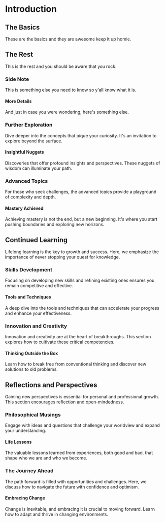 # Introduction

## The Basics
These are the basics and they are awesome keep it up homie.

## The Rest
This is the rest and you should be aware that you rock.

### Side Note
This is something else you need to know so y'all know what it is.

#### More Details
And just in case you were wondering, here's something else.

### Further Exploration
Dive deeper into the concepts that pique your curiosity. It's an invitation to explore beyond the surface.

#### Insightful Nuggets
Discoveries that offer profound insights and perspectives. These nuggets of wisdom can illuminate your path.

### Advanced Topics
For those who seek challenges, the advanced topics provide a playground of complexity and depth.

#### Mastery Achieved
Achieving mastery is not the end, but a new beginning. It's where you start pushing boundaries and exploring new horizons.

## Continued Learning
Lifelong learning is the key to growth and success. Here, we emphasize the importance of never stopping your quest for knowledge.

### Skills Development
Focusing on developing new skills and refining existing ones ensures you remain competitive and effective.

#### Tools and Techniques
A deep dive into the tools and techniques that can accelerate your progress and enhance your effectiveness.

### Innovation and Creativity
Innovation and creativity are at the heart of breakthroughs. This section explores how to cultivate these critical competencies.

#### Thinking Outside the Box
Learn how to break free from conventional thinking and discover new solutions to old problems.

## Reflections and Perspectives
Gaining new perspectives is essential for personal and professional growth. This section encourages reflection and open-mindedness.

### Philosophical Musings
Engage with ideas and questions that challenge your worldview and expand your understanding.

#### Life Lessons
The valuable lessons learned from experiences, both good and bad, that shape who we are and who we become.

### The Journey Ahead
The path forward is filled with opportunities and challenges. Here, we discuss how to navigate the future with confidence and optimism.

#### Embracing Change
Change is inevitable, and embracing it is crucial to moving forward. Learn how to adapt and thrive in changing environments.
